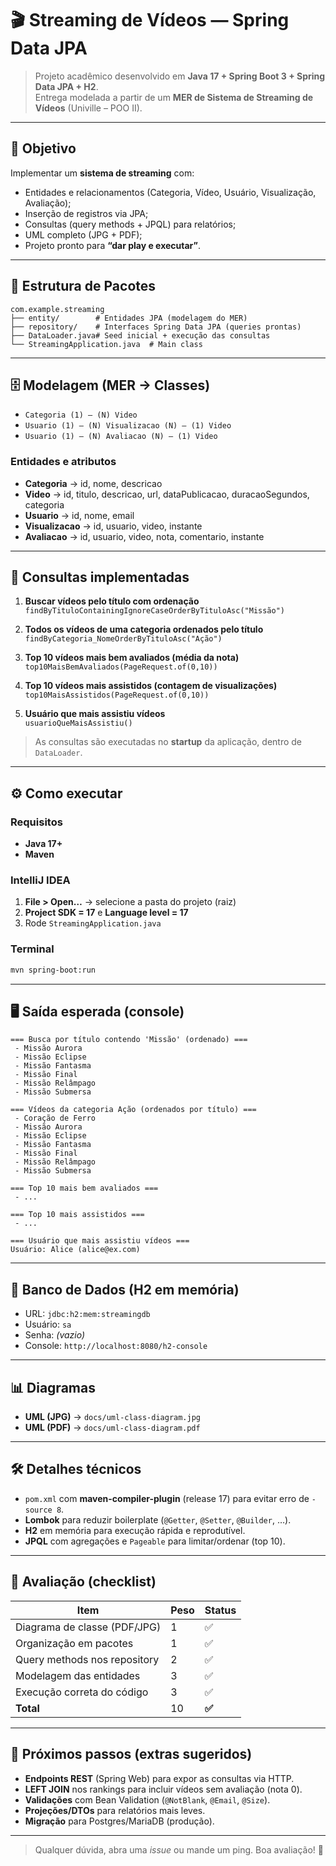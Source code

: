 # 🎬 Streaming de Vídeos — Spring Data JPA

> Projeto acadêmico desenvolvido em **Java 17 + Spring Boot 3 + Spring Data JPA + H2**.  
> Entrega modelada a partir de um **MER de Sistema de Streaming de Vídeos** (Univille – POO II).

---

## 🚀 Objetivo

Implementar um **sistema de streaming** com:
- Entidades e relacionamentos (Categoria, Vídeo, Usuário, Visualização, Avaliação);
- Inserção de registros via JPA;
- Consultas (query methods + JPQL) para relatórios;
- UML completo (JPG + PDF);
- Projeto pronto para **“dar play e executar”**.

---

## 📂 Estrutura de Pacotes

```
com.example.streaming
├── entity/        # Entidades JPA (modelagem do MER)
├── repository/    # Interfaces Spring Data JPA (queries prontas)
├── DataLoader.java# Seed inicial + execução das consultas
└── StreamingApplication.java  # Main class
```

---

## 🗄️ Modelagem (MER → Classes)

- `Categoria (1) — (N) Video`  
- `Usuario (1) — (N) Visualizacao (N) — (1) Video`  
- `Usuario (1) — (N) Avaliacao (N) — (1) Video`

### Entidades e atributos
- **Categoria** → id, nome, descricao  
- **Video** → id, titulo, descricao, url, dataPublicacao, duracaoSegundos, categoria  
- **Usuario** → id, nome, email  
- **Visualizacao** → id, usuario, video, instante  
- **Avaliacao** → id, usuario, video, nota, comentario, instante  

---

## 🔎 Consultas implementadas

1. **Buscar vídeos pelo título com ordenação**  
   `findByTituloContainingIgnoreCaseOrderByTituloAsc("Missão")`

2. **Todos os vídeos de uma categoria ordenados pelo título**  
   `findByCategoria_NomeOrderByTituloAsc("Ação")`

3. **Top 10 vídeos mais bem avaliados (média da nota)**  
   `top10MaisBemAvaliados(PageRequest.of(0,10))`

4. **Top 10 vídeos mais assistidos (contagem de visualizações)**  
   `top10MaisAssistidos(PageRequest.of(0,10))`

5. **Usuário que mais assistiu vídeos**  
   `usuarioQueMaisAssistiu()`

> As consultas são executadas no **startup** da aplicação, dentro de `DataLoader`.

---

## ⚙️ Como executar

### Requisitos
- **Java 17+**
- **Maven**

### IntelliJ IDEA
1. **File > Open…** → selecione a pasta do projeto (raiz)  
2. **Project SDK = 17** e **Language level = 17**  
3. Rode `StreamingApplication.java`

### Terminal
```bash
mvn spring-boot:run
```

---

## 🖥️ Saída esperada (console)

```
=== Busca por título contendo 'Missão' (ordenado) ===
 - Missão Aurora
 - Missão Eclipse
 - Missão Fantasma
 - Missão Final
 - Missão Relâmpago
 - Missão Submersa

=== Vídeos da categoria Ação (ordenados por título) ===
 - Coração de Ferro
 - Missão Aurora
 - Missão Eclipse
 - Missão Fantasma
 - Missão Final
 - Missão Relâmpago
 - Missão Submersa

=== Top 10 mais bem avaliados ===
 - ...

=== Top 10 mais assistidos ===
 - ...

=== Usuário que mais assistiu vídeos ===
Usuário: Alice (alice@ex.com)
```

---

## 🧩 Banco de Dados (H2 em memória)

- URL: `jdbc:h2:mem:streamingdb`  
- Usuário: `sa`  
- Senha: *(vazio)*  
- Console: `http://localhost:8080/h2-console`

---

## 📊 Diagramas

- **UML (JPG)** → `docs/uml-class-diagram.jpg`  
- **UML (PDF)** → `docs/uml-class-diagram.pdf`

---

## 🛠️ Detalhes técnicos

- `pom.xml` com **maven-compiler-plugin** (release 17) para evitar erro de `-source 8`.
- **Lombok** para reduzir boilerplate (`@Getter`, `@Setter`, `@Builder`, …).
- **H2** em memória para execução rápida e reprodutível.
- **JPQL** com agregações e `Pageable` para limitar/ordenar (top 10).

---

## 🎯 Avaliação (checklist)

| Item                                   | Peso | Status |
|----------------------------------------|------|--------|
| Diagrama de classe (PDF/JPG)           | 1    | ✅ |
| Organização em pacotes                 | 1    | ✅ |
| Query methods nos repository           | 2    | ✅ |
| Modelagem das entidades                | 3    | ✅ |
| Execução correta do código             | 3    | ✅ |
| **Total**                              | 10   | **✅** |

---

## 🌟 Próximos passos (extras sugeridos)

- **Endpoints REST** (Spring Web) para expor as consultas via HTTP.
- **LEFT JOIN** nos rankings para incluir vídeos sem avaliação (nota 0).
- **Validações** com Bean Validation (`@NotBlank`, `@Email`, `@Size`).
- **Projeções/DTOs** para relatórios mais leves.
- **Migração** para Postgres/MariaDB (produção).

---

> Qualquer dúvida, abra uma *issue* ou mande um ping. Boa avaliação! 🚀
